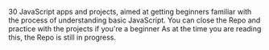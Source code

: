 30 JavaScript apps and projects, aimed at getting beginners familiar with the process of understanding basic JavaScript.
You can close the Repo and practice with the projects if you're a beginner
As at the time you are reading this, the Repo is still in progress.
